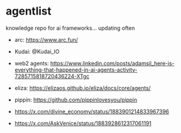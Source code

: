 # agentlist
knowledge repo for ai frameworks... updating often

- arc: https://www.arc.fun/
- Kudai: @Kudai_IO
- web2 agents: https://www.linkedin.com/posts/adamsil_here-is-everything-that-happened-in-ai-agents-activity-7285715818720436224-XTgc
- eliza: https://elizaos.github.io/eliza/docs/core/agents/

- pippin: https://github.com/pippinlovesyou/pippin

- https://x.com/divine_economy/status/1883901214833967396
- https://x.com/AskVenice/status/1883928612317061191